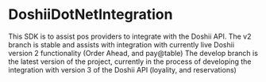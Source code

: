 # DoshiiDotNetIntegration

This SDK is to assist pos providers to integrate with the Doshii API.
The v2 branch is stable and assists with integration with currently live Doshii version 2 functionality (Order Ahead, and pay@table)
The develop branch is the latest version of the project, currently in the process of developing the integration with version 3 of the Doshii API
(loyality, and reservations)
